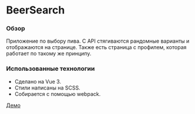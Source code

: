# BeerSearch

### Обзор

Приложение по выбору пива. С API стягиваются рандомные варианты и отображаются на странице.
Также есть страница с профилем, которая работает по такому же принципу.

### Использованные технологии

- Сделано на Vue 3.
- Стили написаны на SCSS.
- Собирается с помощью webpack.

[Демо](https://beer-search-vue.vercel.app/)
